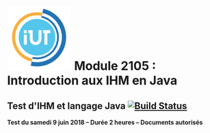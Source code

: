# <img src="https://raw.githubusercontent.com/IUTInfoAix-M2105/Syllabus/master/assets/logo.png" alt="class logo" class="logo"/> Module 2105 : Introduction aux IHM en Java 

## Test d'IHM et langage Java [![Build Status](https://travis-ci.com/IUTInfoAix-M2105/TestIHM2018.svg?token=zPXgu159amQhEb4ShTxW&branch=master)](https://travis-ci.com/IUTInfoAix-M2105/TestIHM2018)

**Test du samedi 9 juin 2018 – Durée 2 heures – Documents autorisés**
